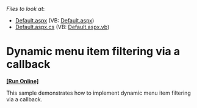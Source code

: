 <!-- default file list -->
*Files to look at*:

* [Default.aspx](./CS/WebSite/Default.aspx) (VB: [Default.aspx](./VB/WebSite/Default.aspx))
* [Default.aspx.cs](./CS/WebSite/Default.aspx.cs) (VB: [Default.aspx.vb](./VB/WebSite/Default.aspx.vb))
<!-- default file list end -->
# Dynamic menu item filtering via a callback
<!-- run online -->
**[[Run Online]](https://codecentral.devexpress.com/e63)**
<!-- run online end -->


<p>This sample demonstrates how to implement dynamic menu item filtering via a callback.</p>

<br/>


